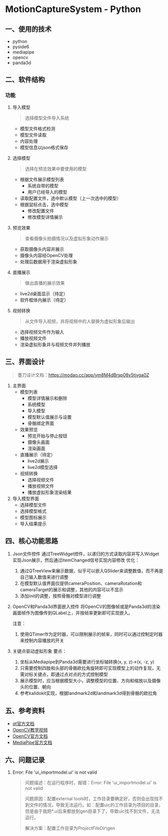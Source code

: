 # MotionCaptureSystem - Python

## 一、使用的技术

- python
- pyside6
- mediapipe
- opencv
- panda3d

## 二、软件结构

### 功能

1. 导入模型
    > 选择模型文件导入系统
    - 模型文件格式检测
    - 模型文件读取
    - 内容处理
    - 模型信息以json格式保存

2. 选择模型
    > 选择在预览效果中要使用的模型
    - 根据文件展示模型列表
      - 系统自带的模型
      - 用户已经导入的模型
    - 读取配置文件，选中默认模型（上一次选中的模型）
    - 根据鼠标点击，选中模型
      - 修改配置文件
      - 修改模型详情展示

3. 预览效果
    > 查看摄像头拍摄情况以及虚拟形象动作展示
    - 获取摄像头内容并展示
    - 摄像头内容经OpenCV处理
    - 处理后数据用于渲染虚拟形象

4. 直播展示
    > 做出直播的展示效果
    - live2d桌面显示（待定）
    - 软件框体内展示（待定）

5. 视频转换
    > 从文件导入视频，并将视频中的人替换为虚拟形象后输出
    - 选择视频文件作为输入
    - 播放视频文件
    - 渲染虚拟形象并与视频文件并列播放

## 三、界面设计

> 墨刀设计文档：https://modao.cc/app/ym8M4dBrsp08v5tjvga0Z 

1. 主界面
    - 模型列表
        - 模型详情展示和删除
        - 系统模型
        - 导入模型
        - 模型默认值展示与设置
        - 骨骼绑定界面
    - 效果预览
        - 预览开始与停止按钮
        - 摄像头画面
        - 渲染画面
    - 直播展示（待定）
        - live2d展示
        - live2d模型选择
    - 视频转换
        - 选择视频文件
        - 播放视频文件
        - 播放虚拟形象渲染结果
2. 导入模型界面
    - 选择模型文件
    - 选择模型格式
    - 模型图标展示
    - 导入结果提示

## 四、核心功能思路

1. Json文件控件
    通过TreeWidget控件，以递归的方式读取内容并写入Widget实现Json展示，然后通过itemChanged信号实现内容修改
    优化：
    1. 通过QTreeView来展示数据，似乎可以嵌入QSlider来调整数值，而不再是自己输入数值来进行调整
    2. 在模型默认值界面仅提供cameraPosition、cameraRotation和cameraTarget的展示和调整，其他的内容可以不显示
    3. 添加init的调整，按照骨骼对模型进行调整

2. OpenCV和Panda3d界面嵌入控件
    将OpenCV的图像帧或是Panda3d的渲染画面帧作为图像传到QLabel上，并按帧率更新即可实现嵌入。

    注意：
    1. 使用QTimer作为定时器，可以限制展示的帧率，同时可以通过控制定时器来控制内容播放的开关

3. 关键点驱动虚拟形象
    要点：
    1. 坐标从Mediapipe到Panda3d需要进行坐标轴转换(x, y, z)->(x, -z, y)
    2. 只需要控制四肢和头部的骨骼欧拉角旋转即可实现模型上的动作复现，无需对标关键点，即通过点对点的方式控制模型
    3. 展示模型时，应当根据模型大小，调整模型的位置、方向和缩放以及摄像头的位置、朝向
    4. 参考kalidokit实现，根据landmark2d和landmark3d得到骨骼的欧拉角

## 五、参考资料

- [qt官方文档](https://doc.qt.io/)
- [OpenCV教学视频](https://www.bilibili.com/video/BV1Fo4y1d7JL)
- [OpenCV官方文档](https://docs.opencv.org/4.7.0/)
- [MediaPipe官方文档](https://developers.google.com/mediapipe/framework/getting_started/install.md#installing_on_windows)

## 六、问题记录

1. Error: File 'ui_importmodel.ui' is not valid
    > 问题描述：在运行程序时，报错：Error: File 'ui_importmodel.ui' is not valid
    >  
    > 问题原因：配置external tools时，工作目录要确定好，否则会出现找不到文件的情况，导致无法运行。如：配置uic的工作目录为项目的目录，但是由于我把*.ui后来都放到gen目录下了，导致uic找不到文件，无法运行。
    >
    > 解决方案：配置工作目录为$ProjectFileDir$\gen
